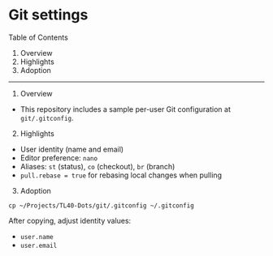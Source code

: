 # Git settings

Table of Contents

1. Overview
2. Highlights
3. Adoption

---

1. Overview

- This repository includes a sample per-user Git configuration at `git/.gitconfig`.

2. Highlights

- User identity (name and email)
- Editor preference: `nano`
- Aliases: `st` (status), `co` (checkout), `br` (branch)
- `pull.rebase = true` for rebasing local changes when pulling

3. Adoption

```fish
cp ~/Projects/TL40-Dots/git/.gitconfig ~/.gitconfig
```

After copying, adjust identity values:

- `user.name`
- `user.email`

